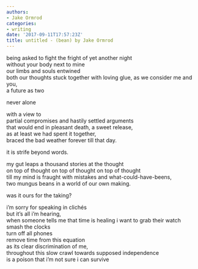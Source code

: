 ```yaml
---
authors:
- Jake Ormrod
categories:
- writing
date: '2017-09-11T17:57:23Z'
title: untitled - (bean) by Jake Ormrod
---
```

being asked to fight the fright of yet another night  
without your body next to mine  
our limbs and souls entwined  
both our thoughts stuck together with loving glue, as we consider me and you,  
a future as two  

never alone  

with a view to  
partial compromises and hastily settled arguments  
that would end in pleasant death, a sweet release,  
as at least we had spent it together,  
braced the bad weather forever till that day.  

it is strife beyond words.  

my gut leaps a thousand stories at the thought  
on top of thought on top of thought on top of thought  
till my mind is fraught with mistakes and what-could-have-beens,  
two mungus beans in a world of our own making.  

was it ours for the taking?  

i’m sorry for speaking in clichés  
but it’s all i’m hearing,  
when someone tells me that time is healing i want to grab their watch  
smash the clocks  
turn off all phones  
remove time from this equation  
as its clear discrimination of me,  
throughout this slow crawl towards supposed independence  
is a poison that i’m not sure i can survive  